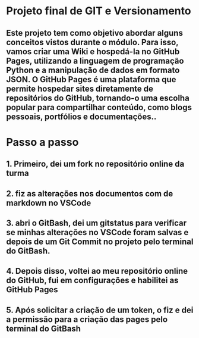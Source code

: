 # Projeto final de GIT e Versionamento

## Este projeto tem como objetivo abordar alguns conceitos vistos durante o módulo. Para isso, vamos criar uma Wiki e hospedá-la no GitHub Pages, utilizando a linguagem de programação Python e a manipulação de dados em formato JSON. O GitHub Pages é uma plataforma que permite hospedar sites diretamente de repositórios do GitHub, tornando-o uma escolha popular para compartilhar conteúdo, como blogs pessoais, portfólios e documentações..


# Passo a passo

## 1. Primeiro, dei um fork no repositório online da turma
## 2. fiz as alterações nos documentos com de markdown no VSCode
## 3. abri o GitBash, dei um gitstatus para verificar se minhas alterações no VSCode foram salvas e depois de um Git Commit no projeto pelo terminal do GitBash.
## 4. Depois disso, voltei ao meu repositório online do GitHub, fui em configurações e habilitei as GitHub Pages
## 5. Após solicitar a criação de um token, o fiz e dei a permissão para a criação das pages pelo terminal do GitBash